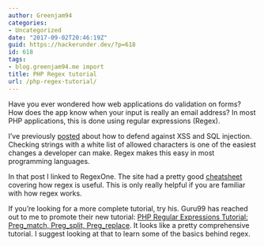 ```yaml
---
author: Greenjam94
categories:
- Uncategorized
date: "2017-09-02T20:46:19Z"
guid: https://hackerunder.dev/?p=618
id: 618
tags:
- blog.greenjam94.me import
title: PHP Regex tutorial
url: /php-regex-tutorial/
---
```


Have you ever wondered how web applications do validation on forms? How does the app know when your input is really an email address? In most PHP applications, this is done using regular expressions (Regex).

I’ve previously [posted](https://hackerunder.dev/defend-against-attacks/) about how to defend against XSS and SQL injection. Checking strings with a white list of allowed characters is one of the easiest changes a developer can make. Regex makes this easy in most programming languages.

In that post I linked to RegexOne. The site had a pretty good [cheatsheet](https://regexone.com/references/php) covering how regex is useful. This is only really helpful if you are familiar with how regex works.

If you’re looking for a more complete tutorial, try his. Guru99 has reached out to me to promote their new tutorial: [PHP Regular Expressions Tutorial: Preg\_match, Preg\_split, Preg\_replace](https://www.guru99.com/php-regular-expressions.html). It looks like a pretty comprehensive tutorial. I suggest looking at that to learn some of the basics behind regex.